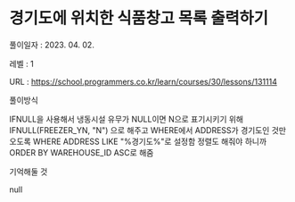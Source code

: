 # 경기도에 위치한 식품창고 목록 출력하기
풀이일자 : 2023. 04. 02.  
    
레벨 : 1    

URL : https://school.programmers.co.kr/learn/courses/30/lessons/131114
    
풀이방식    

   IFNULL을 사용해서 냉동시설 유무가 NULL이면 N으로 표기시키기 위해
   IFNULL(FREEZER_YN, "N") 으로 해주고
   WHERE에서 ADDRESS가 경기도인 것만 오도록
   WHERE ADDRESS LIKE "%경기도%"로 설정함
   정렬도 해줘야 하니까 ORDER BY WAREHOUSE_ID ASC로 해줌

기억해둘 것  
    
   null
